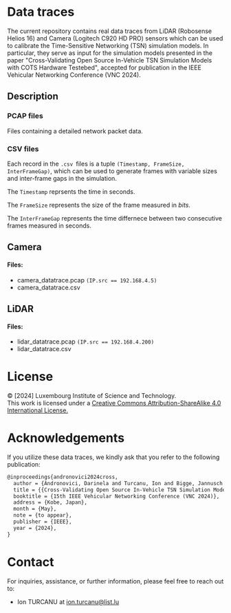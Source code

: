 # Data traces
The current repository contains real data traces from LiDAR (Robosense Helios 16) and Camera (Logitech C920 HD PRO) sensors which can be used to calibrate the Time-Sensitive Networking (TSN) simulation models. In particular, they serve as input for the simulation models presented in the paper "Cross-Validating Open Source In-Vehicle TSN Simulation Models with COTS Hardware Testebed", accepted for publication in the IEEE Vehicular Networking Conference (VNC 2024).

## Description
### PCAP files
Files containing a detailed network packet data. 

### CSV files
Each record in the ```.csv ```files is a tuple ```(Timestamp, FrameSize, InterFrameGap)```, which can be used to generate frames with variable sizes and inter-frame gaps in the simulation.

The ```Timestamp``` reprsents the time in seconds.

The ```FrameSize``` represents the size of the frame measured in *bits*.

The ```InterFrameGap``` represents the time differnece between two consecutive frames measured in seconds.

## Camera
#### Files:
- camera_datatrace.pcap  ```(IP.src == 192.168.4.5)```
- camera_datatrace.csv

## LiDAR
#### Files:
- lidar_datatrace.pcap ```(IP.src == 192.168.4.200)```
- lidar_datatrace.csv


# License
© [2024] Luxembourg Institute of Science and Technology.  
This work is licensed under a [Creative Commons Attribution-ShareAlike 4.0 International License.](https://creativecommons.org/licenses/by-sa/4.0/)

# Acknowledgements
If you utilize these data traces, we kindly ask that you refer to the following publication:
```tex
@inproceedings{andronovici2024cross,
  author = {Andronovici, Darinela and Turcanu, Ion and Bigge, Jannusch and Sommer, Christoph},
  title = {{Cross-Validating Open Source In-Vehicle TSN Simulation Models With a COTS Hardware Testbed}},
  booktitle = {15th IEEE Vehicular Networking Conference (VNC 2024)},
  address = {Kobe, Japan},
  month = {May},
  note = {to appear},
  publisher = {IEEE},
  year = {2024},
}
```

# Contact
For inquiries, assistance, or further information, please feel free to reach out to:
* Ion TURCANU at ion.turcanu@list.lu
